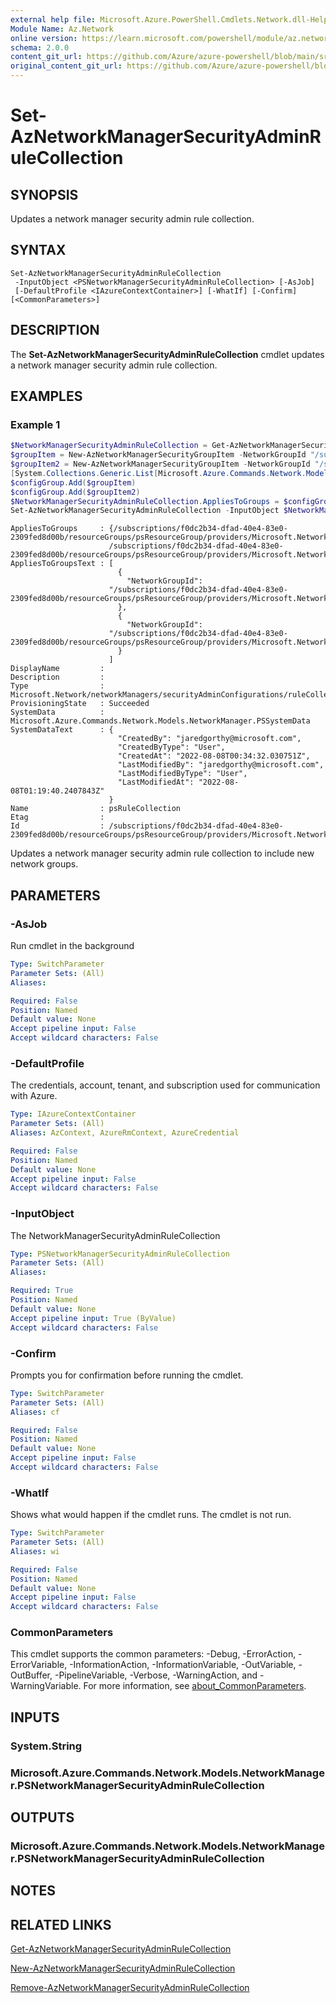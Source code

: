 ```yaml
---
external help file: Microsoft.Azure.PowerShell.Cmdlets.Network.dll-Help.xml
Module Name: Az.Network
online version: https://learn.microsoft.com/powershell/module/az.network/set-aznetworkmanagersecurityadminrulecollection
schema: 2.0.0
content_git_url: https://github.com/Azure/azure-powershell/blob/main/src/Network/Network/help/Set-AzNetworkManagerSecurityAdminRuleCollection.md
original_content_git_url: https://github.com/Azure/azure-powershell/blob/main/src/Network/Network/help/Set-AzNetworkManagerSecurityAdminRuleCollection.md
---
```


# Set-AzNetworkManagerSecurityAdminRuleCollection

## SYNOPSIS
Updates a network manager security admin rule collection.

## SYNTAX

```
Set-AzNetworkManagerSecurityAdminRuleCollection
 -InputObject <PSNetworkManagerSecurityAdminRuleCollection> [-AsJob]
 [-DefaultProfile <IAzureContextContainer>] [-WhatIf] [-Confirm] [<CommonParameters>]
```

## DESCRIPTION
The **Set-AzNetworkManagerSecurityAdminRuleCollection** cmdlet updates a network manager security admin rule collection.

## EXAMPLES

### Example 1
```powershell
$NetworkManagerSecurityAdminRuleCollection = Get-AzNetworkManagerSecurityAdminRuleCollection -SecurityAdminConfigurationName "psSecurityAdminConfig" -Name "psRuleCollection" -NetworkManagerName "psNetworkManager" -ResourceGroupName "psResourceGroup"
$groupItem = New-AzNetworkManagerSecurityGroupItem -NetworkGroupId "/subscriptions/f0dc2b34-dfad-40e4-83e0-2309fed8d00b/resourceGroups/psResourceGroup/providers/Microsoft.Network/networkManagers/psNetworkManager/networkGroups/psNetworkGroup"
$groupItem2 = New-AzNetworkManagerSecurityGroupItem -NetworkGroupId "/subscriptions/f0dc2b34-dfad-40e4-83e0-2309fed8d00b/resourceGroups/psResourceGroup/providers/Microsoft.Network/networkManagers/psNetworkManager/networkGroups/psNetworkGroup2"
[System.Collections.Generic.List[Microsoft.Azure.Commands.Network.Models.NetworkManager.PSNetworkManagerSecurityGroupItem]]$configGroup  = @()
$configGroup.Add($groupItem)
$configGroup.Add($groupItem2)
$NetworkManagerSecurityAdminRuleCollection.AppliesToGroups = $configGroup
Set-AzNetworkManagerSecurityAdminRuleCollection -InputObject $NetworkManagerSecurityAdminRuleCollection
```
```output
AppliesToGroups     : {/subscriptions/f0dc2b34-dfad-40e4-83e0-2309fed8d00b/resourceGroups/psResourceGroup/providers/Microsoft.Network/networkManagers/psNetworkManager/networkGroups/psNetworkGroup,
                      /subscriptions/f0dc2b34-dfad-40e4-83e0-2309fed8d00b/resourceGroups/psResourceGroup/providers/Microsoft.Network/networkManagers/psNetworkManager/networkGroups/psNetworkGroup2}
AppliesToGroupsText : [
                        {
                          "NetworkGroupId":
                      "/subscriptions/f0dc2b34-dfad-40e4-83e0-2309fed8d00b/resourceGroups/psResourceGroup/providers/Microsoft.Network/networkManagers/psNetworkManager/networkGroups/psNetworkGroup"
                        },
                        {
                          "NetworkGroupId":
                      "/subscriptions/f0dc2b34-dfad-40e4-83e0-2309fed8d00b/resourceGroups/psResourceGroup/providers/Microsoft.Network/networkManagers/psNetworkManager/networkGroups/psNetworkGroup2"
                        }
                      ]
DisplayName         :
Description         :
Type                : Microsoft.Network/networkManagers/securityAdminConfigurations/ruleCollections
ProvisioningState   : Succeeded
SystemData          : Microsoft.Azure.Commands.Network.Models.NetworkManager.PSSystemData
SystemDataText      : {
                        "CreatedBy": "jaredgorthy@microsoft.com",
                        "CreatedByType": "User",
                        "CreatedAt": "2022-08-08T00:34:32.030751Z",
                        "LastModifiedBy": "jaredgorthy@microsoft.com",
                        "LastModifiedByType": "User",
                        "LastModifiedAt": "2022-08-08T01:19:40.2407843Z"
                      }
Name                : psRuleCollection
Etag                :
Id                  : /subscriptions/f0dc2b34-dfad-40e4-83e0-2309fed8d00b/resourceGroups/psResourceGroup/providers/Microsoft.Network/networkManagers/psNetworkManager/securityAdminConfigurations/psSecurityAdminConfig/ruleCollections/psRuleCollection
```
Updates a network manager security admin rule collection to include new network groups.

## PARAMETERS

### -AsJob
Run cmdlet in the background

```yaml
Type: SwitchParameter
Parameter Sets: (All)
Aliases:

Required: False
Position: Named
Default value: None
Accept pipeline input: False
Accept wildcard characters: False
```

### -DefaultProfile
The credentials, account, tenant, and subscription used for communication with Azure.

```yaml
Type: IAzureContextContainer
Parameter Sets: (All)
Aliases: AzContext, AzureRmContext, AzureCredential

Required: False
Position: Named
Default value: None
Accept pipeline input: False
Accept wildcard characters: False
```

### -InputObject
The NetworkManagerSecurityAdminRuleCollection

```yaml
Type: PSNetworkManagerSecurityAdminRuleCollection
Parameter Sets: (All)
Aliases:

Required: True
Position: Named
Default value: None
Accept pipeline input: True (ByValue)
Accept wildcard characters: False
```

### -Confirm
Prompts you for confirmation before running the cmdlet.

```yaml
Type: SwitchParameter
Parameter Sets: (All)
Aliases: cf

Required: False
Position: Named
Default value: None
Accept pipeline input: False
Accept wildcard characters: False
```

### -WhatIf
Shows what would happen if the cmdlet runs.
The cmdlet is not run.

```yaml
Type: SwitchParameter
Parameter Sets: (All)
Aliases: wi

Required: False
Position: Named
Default value: None
Accept pipeline input: False
Accept wildcard characters: False
```

### CommonParameters
This cmdlet supports the common parameters: -Debug, -ErrorAction, -ErrorVariable, -InformationAction, -InformationVariable, -OutVariable, -OutBuffer, -PipelineVariable, -Verbose, -WarningAction, and -WarningVariable. For more information, see [about_CommonParameters](http://go.microsoft.com/fwlink/?LinkID=113216).

## INPUTS

### System.String

### Microsoft.Azure.Commands.Network.Models.NetworkManager.PSNetworkManagerSecurityAdminRuleCollection

## OUTPUTS

### Microsoft.Azure.Commands.Network.Models.NetworkManager.PSNetworkManagerSecurityAdminRuleCollection

## NOTES

## RELATED LINKS

[Get-AzNetworkManagerSecurityAdminRuleCollection](./Get-AzNetworkManagerSecurityAdminRuleCollection.md)

[New-AzNetworkManagerSecurityAdminRuleCollection](./New-AzNetworkManagerSecurityAdminRuleCollection.md)

[Remove-AzNetworkManagerSecurityAdminRuleCollection](./Remove-AzNetworkManagerSecurityAdminRuleCollection.md)